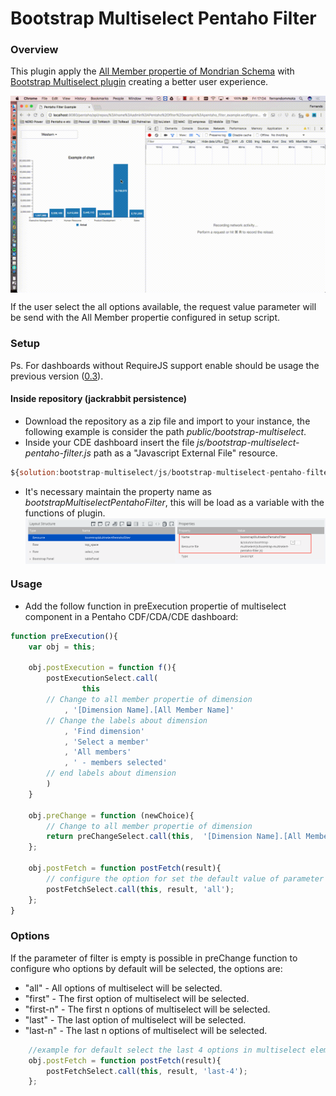 # Bootstrap Multiselect Pentaho Filter

### Overview

This plugin apply the [All Member propertie of Mondrian Schema](http://mondrian.pentaho.com/documentation/schema.php#The_all_member) with [Bootstrap Multiselect plugin](http://davidstutz.github.io/bootstrap-multiselect/) creating a better user experience.

<img src="./resources/example_bootstrap-multiselect-pentaho-filter.gif" alt="Example of bootstrap-multiselect-pentaho-filter" title="Plugin Pentaho Filter" align="center" />

If the user select the all options available, the request value parameter will be send with the All Member propertie configured in setup script.

### Setup

Ps. For dashboards without RequireJS support enable should be usage the previous version ([0.3](https://github.com/fernandommota/bootstrap-multiselect-pentaho-filter/tree/0.3)).

#### Inside repository (jackrabbit persistence)

- Download the repository as a zip file and import to your instance, the following example is consider the path _public/bootstrap-multiselect_.
- Inside your CDE dashboard insert the file _js/bootstrap-multiselect-pentaho-filter.js_ path as a "Javascript External File" resource.

```JavaScript
${solution:bootstrap-multiselect/js/bootstrap-multiselect-pentaho-filter.js}
```

- It's necessary maintain the property name as _bootstrapMultiselectPentahoFilter_, this will be load as a variable with the functions of plugin.
  <img src="./resources/repository_map_example.png" alt="Example of insert bootstrap-multiselect-pentaho-filter.js" title="Example of insert bootstrap-multiselect-pentaho-filter.js" align="center" />

### Usage

- Add the follow function in preExecution propertie of multiselect component in a Pentaho CDF/CDA/CDE dashboard:

```JavaScript
function preExecution(){
    var obj = this;

    obj.postExecution = function f(){
        postExecutionSelect.call(
            	this
		// Change to all member propertie of dimension
            , '[Dimension Name].[All Member Name]'
        // Change the labels about dimension
	        , 'Find dimension'
	        , 'Select a member'
	        , 'All members'
	        , ' - members selected'
		// end labels about dimension
	    )
    }

    obj.preChange = function (newChoice){
        // Change to all member propertie of dimension
        return preChangeSelect.call(this,  '[Dimension Name].[All Member Name]', newChoice);
    };

    obj.postFetch = function postFetch(result){
    	// configure the option for set the default value of parameter
        postFetchSelect.call(this, result, 'all');
    };
}
```

### Options

If the parameter of filter is empty is possible in preChange function to configure who options by default will be selected, the options are:

- "all" - All options of multiselect will be selected.
- "first" - The first option of multiselect will be selected.
- "first-n" - The first n options of multiselect will be selected.
- "last" - The last option of multiselect will be selected.
- "last-n" - The last n options of multiselect will be selected.

```JavaScript
    //example for default select the last 4 options in multiselect element.
    obj.postFetch = function postFetch(result){
        postFetchSelect.call(this, result, 'last-4');
    };
```
